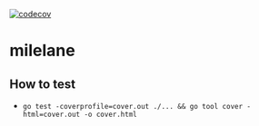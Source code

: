 [![codecov](https://codecov.io/gh/whalepod/milelane/branch/master/graph/badge.svg)](https://codecov.io/gh/whalepod/milelane)

# milelane

## How to test
- `go test -coverprofile=cover.out ./... && go tool cover -html=cover.out -o cover.html`
